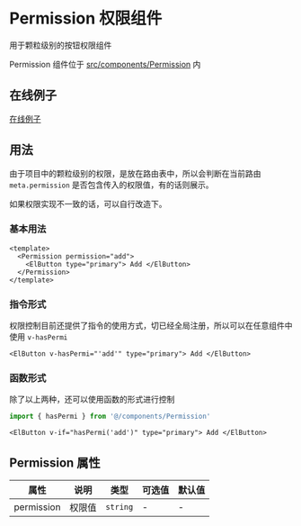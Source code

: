 # Permission 权限组件

用于颗粒级别的按钮权限组件

Permission 组件位于 [src/components/Permission](https://github.com/kailong321200875/vue-element-plus-admin/tree/master/src/components/Permission) 内

## 在线例子

[在线例子](https://element-plus-admin.cn/#/authorization/test)

## 用法

由于项目中的颗粒级别的权限，是放在路由表中，所以会判断在当前路由 `meta.permission` 是否包含传入的权限值，有的话则展示。

如果权限实现不一致的话，可以自行改造下。

### 基本用法

```vue
<template>
  <Permission permission="add">
    <ElButton type="primary"> Add </ElButton>
  </Permission>
</template>

```

### 指令形式

权限控制目前还提供了指令的使用方式，切已经全局注册，所以可以在任意组件中使用 `v-hasPermi`

```vue
<ElButton v-hasPermi="'add'" type="primary"> Add </ElButton>

```

### 函数形式

除了以上两种，还可以使用函数的形式进行控制

``` ts
import { hasPermi } from '@/components/Permission'

```

```vue
<ElButton v-if="hasPermi('add')" type="primary"> Add </ElButton>

```

## Permission 属性<span id="Permission"></span>

| 属性 | 说明 | 类型 | 可选值 | 默认值 |
| ---- | ---- | ---- | ---- | ---- |
| permission | 权限值 | `string` | - | - |
